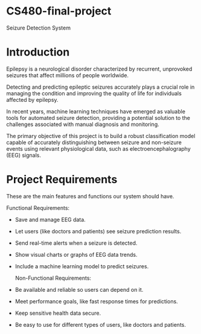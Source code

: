 # CS480-final-project
Seizure Detection System

# Introduction 
Epilepsy is a neurological disorder characterized by recurrent, unprovoked seizures that affect
millions of people worldwide.

Detecting and predicting epileptic seizures accurately plays a crucial role in managing the condition
and improving the quality of life for individuals affected by epilepsy.

In recent years, machine learning techniques have emerged as valuable tools for automated seizure
detection, providing a potential solution to the challenges associated with manual diagnosis and
monitoring.

The primary objective of this project is to build a robust classification model capable of accurately
distinguishing between seizure and non-seizure events using relevant physiological data, such as
electroencephalography (EEG) signals.


# Project Requirements
These are the main features and functions our system should have.

   Functional Requirements:

- Save and manage EEG data.
- Let users (like doctors and patients) see seizure prediction results.
- Send real-time alerts when a seizure is detected.
- Show visual charts or graphs of EEG data trends.
- Include a machine learning model to predict seizures.

   Non-Functional Requirements:

- Be available and reliable so users can depend on it.
- Meet performance goals, like fast response times for predictions.
- Keep sensitive health data secure.
- Be easy to use for different types of users, like doctors and patients.
